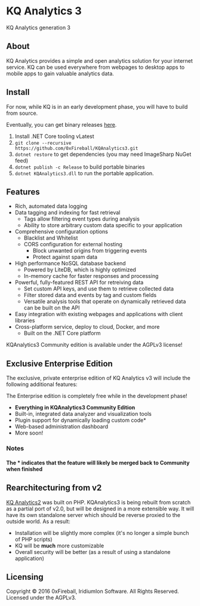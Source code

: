 
# KQ Analytics 3

KQ Analytics generation 3

## About

KQ Analytics provides a simple and open analytics solution for your internet service.
KQ can be used everywhere from webpages to desktop apps to mobile apps to gain valuable analytics data.

## Install

For now, while KQ is in an early development phase, you will have to build
from source.

Eventually, you can get binary releases [here](https://github.com/0xFireball/KQAnalytics3/releases).

1. Install .NET Core tooling vLatest
1. `git clone --recursive https://github.com/0xFireball/KQAnalytics3.git`
1. `dotnet restore` to get dependencies (you may need ImageSharp NuGet feed)
1. `dotnet publish -c Release` to build portable binaries
1. `dotnet KQAnalytics3.dll` to run the portable application. 

## Features

- Rich, automated data logging
- Data tagging and indexing for fast retrieval
  - Tags allow filtering event types during analysis
  - Ability to store arbitrary custom data specific to your application
- Comprehensive configuration options
  - Blacklist and Whitelist
  - CORS configuration for external hosting
    - Block unwanted origins from triggering events
    - Protect against spam data
- High performance NoSQL database backend
  - Powered by LiteDB, which is highly optimized
  - In-memory cache for faster responses and processing
- Powerful, fully-featured REST API for retreiving data
  - Set custom API keys, and use them to retrieve collected data
  - Filter stored data and events by tag and custom fields
  - Versatile analysis tools that operate on dynamically retrieved data
  can be built on the API
- Easy integration with existing webpages and applications with client libraries
- Cross-platform service, deploy to cloud, Docker, and more
  - Built on the .NET Core platform

KQAnalytics3 Community edition is available under the AGPLv3 license!

## Exclusive Enterprise Edition

The exclusive, private enterprise edition of KQ Analytics v3 will include the following additional features:

The Enterprise edition is completely free while in the development phase!

- **Everything in KQAnalytics3 Community Edition**
- Built-in, integrated data analyzer and visualization tools
- Plugin support for dynamically loading custom code\*
- Web-based administration dashboard
- More soon!

### Notes

#### The \* indicates that the feature will likely be merged back to Community when finished

## Rearchitecturing from v2

[KQ Analytics2](https://github.com/exaphaser/KQAnalytics)
was built on PHP.
KQAnalytics3 is being rebuilt from scratch as a partial port of v2.0, but will be designed in a more extensible way.
It will have its own standalone server which should be reverse proxied to the outside world. As a result:

- Installation will be slightly more complex (it's no longer a simple bunch of PHP scripts)
- KQ will be **much** more customizable
- Overall security will be better (as a result of using a standalone application)

## Licensing

Copyright &copy; 2016 0xFireball, IridiumIon Software. All Rights Reserved.  
Licensed under the AGPLv3.
